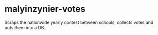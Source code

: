 # malyinzynier-votes
Scraps the nationwide yearly contest between schools, collects votes and puts them into a DB.
